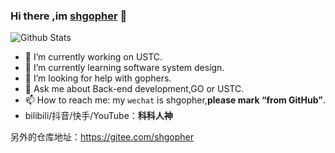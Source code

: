 ### Hi there ,im [shgopher](https://shgopher.github.io) 👋 

![Github Stats](https://github-readme-stats.vercel.app/api?username=shgopher&show_icons=true)

- 🔭  I’m currently working on USTC.
- 🌱  I’m currently learning software system design.
- 🤔  I’m looking for help with gophers.
- 💬  Ask me about Back-end development,GO or USTC.
- 📫  How to reach me: my `wechat` is shgopher,**please mark “from GitHub”**.
- bilibili/抖音/快手/YouTube：**科科人神**

另外的仓库地址：https://gitee.com/shgopher 
<!--
**shgopher/shgopher** is a ✨ _special_ ✨ repository because its `README.md` (this file) appears on your GitHub profile.
-->

